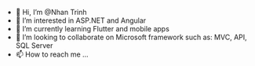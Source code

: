 - 👋 Hi, I’m @Nhan Trinh
- 👀 I’m interested in ASP.NET and Angular
- 🌱 I’m currently learning Flutter and mobile apps
- 💞️ I’m looking to collaborate on Microsoft framework such as: MVC, API, SQL Server
- 📫 How to reach me ...

<!---
Nhanth123/Nhanth123 is a ✨ special ✨ repository because its `README.md` (this file) appears on your GitHub profile.
You can click the Preview link to take a look at your changes.
--->
